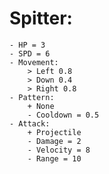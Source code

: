 # Spitter:
	- HP = 3
	- SPD = 6
	- Movement:
		> Left 0.8
		> Down 0.4
		> Right 0.8
	- Pattern:
		+ None
		- Cooldown = 0.5
	- Attack:
		+ Projectile
		- Damage = 2
		- Velocity = 8
		- Range = 10